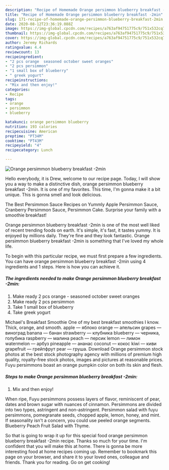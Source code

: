 ```yaml
---
description: "Recipe of Homemade Orange persimmon blueberry breakfast -2min"
title: "Recipe of Homemade Orange persimmon blueberry breakfast -2min"
slug: 171-recipe-of-homemade-orange-persimmon-blueberry-breakfast-2min
date: 2020-08-12T23:36:19.088Z
image: https://img-global.cpcdn.com/recipes/a763af94751775c9/751x532cq70/orange-persimmon-blueberry-breakfast-2min-recipe-main-photo.jpg
thumbnail: https://img-global.cpcdn.com/recipes/a763af94751775c9/751x532cq70/orange-persimmon-blueberry-breakfast-2min-recipe-main-photo.jpg
cover: https://img-global.cpcdn.com/recipes/a763af94751775c9/751x532cq70/orange-persimmon-blueberry-breakfast-2min-recipe-main-photo.jpg
author: Jeremy Richards
ratingvalue: 4.4
reviewcount: 13
recipeingredient:
- "2 pcs orange  seasoned october sweet oranges"
- "2 pcs persimmon"
- "1 small box of blueberry"
- " greek yogurt"
recipeinstructions:
- "Mix and then enjoy!"
categories:
- Recipe
tags:
- orange
- persimmon
- blueberry

katakunci: orange persimmon blueberry 
nutrition: 193 calories
recipecuisine: American
preptime: "PT34M"
cooktime: "PT43M"
recipeyield: "4"
recipecategory: Lunch

---
```



![Orange persimmon blueberry breakfast -2min](https://img-global.cpcdn.com/recipes/a763af94751775c9/751x532cq70/orange-persimmon-blueberry-breakfast-2min-recipe-main-photo.jpg)

Hello everybody, it is Drew, welcome to our recipe page. Today, I will show you a way to make a distinctive dish, orange persimmon blueberry breakfast -2min. It is one of my favorites. This time, I'm gonna make it a bit unique. This is gonna smell and look delicious.

The Best Persimmon Sauce Recipes on Yummly Apple Persimmon Sauce, Cranberry Persimmon Sauce, Persimmon Cake. Surprise your family with a smoothie breakfast!

Orange persimmon blueberry breakfast -2min is one of the most well liked of recent trending foods on earth. It's simple, it's fast, it tastes yummy. It is enjoyed by millions daily. They're fine and they look fantastic. Orange persimmon blueberry breakfast -2min is something that I've loved my whole life.


To begin with this particular recipe, we must first prepare a few ingredients. You can have orange persimmon blueberry breakfast -2min using 4 ingredients and 1 steps. Here is how you can achieve it.

<!--inarticleads1-->

##### The ingredients needed to make Orange persimmon blueberry breakfast -2min:

1. Make ready 2 pcs orange - seasoned october sweet oranges
1. Make ready 2 pcs persimmon
1. Take 1 small box of blueberry
1. Take  greek yogurt


Michael&#39;s Breakfast Smoothie One of my best breakfast smoothies I know. Thick, orange, and smooth. apple — яблоко orange — апельсин grapes — виноград banana — банан strawberry — клубника blueberry — черника, голубика raspberry — малина peach — персик lemon — лимон watermelon — арбуз pineapple — ананас coconut — кокос kiwi — киви grapefruit — грейпфрут pear — груша. Download Orange persimmon stock photos at the best stock photography agency with millions of premium high quality, royalty-free stock photos, images and pictures at reasonable prices. Fuyu persimmons boast an orange pumpkin color on both its skin and flesh. 

<!--inarticleads2-->

##### Steps to make Orange persimmon blueberry breakfast -2min:

1. Mix and then enjoy!


When ripe, Fuyu persimmons possess layers of flavor, reminiscent of pear, dates and brown sugar with nuances of cinnamon. Persimmons are divided into two types, astringent and non-astringent. Persimmon salad with fuyu persimmons, pomegranate seeds, chopped apple, lemon, honey, and mint. If seasonality isn&#39;t a concern, you could use peeled orange segments. Blueberry Peach Fruit Salad with Thyme. 

So that is going to wrap it up for this special food orange persimmon blueberry breakfast -2min recipe. Thanks so much for your time. I'm confident that you will make this at home. There is gonna be more interesting food at home recipes coming up. Remember to bookmark this page on your browser, and share it to your loved ones, colleague and friends. Thank you for reading. Go on get cooking!
